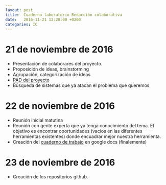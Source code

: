 ```yaml
---
layout: post
title:  Cuaderno laboratorio Redacción colaborativa
date:   2016-11-21 12:28:00 +0200
categories: IC
---
```


# 21 de noviembre de 2016
* Presentación de colaborares del proyecto.
* Proposición de ideas, brainstorming
* Agrupación, categorización de ideas
* [PAD del proyecto](https://pad.inteligenciacolectiva.cc/p/2016-projects)
* Búsqueda de sistemas que ya atacan el problema que queremos

# 22 de noviembre de 2016
* Reunión inicial matutina
* Reunión con gente experta que ya tenga conocimiento del tema. El objetivo es
encontrar oportunidades (vacíos en las diferentes herramientas existentes) donde
encuadrar mejor nuestra herramienta.
* Creación del [cuaderno de trabajo](https://docs.google.com/document/d/1O_2jr4p2e7ReJusp3OqcKImaRrC0RaVpRzk-M6EjBys/edit)
 en google docs (finalemente)

# 23 de noviembre de 2016
* Creación de los repositorios github.
